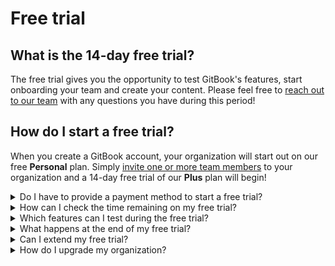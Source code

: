 # Free trial

## What is the 14-day free trial?

The free trial gives you the opportunity to test GitBook's features, start onboarding your team and create your content. Please feel free to [reach out to our team](../../troubleshooting/support.md) with any questions you have during this period!

## How do I start a free trial?

When you create a GitBook account, your organization will start out on our free **Personal** plan. Simply [invite one or more team members](../../tour/member-management/) to your organization and a 14-day free trial of our **Plus** plan will begin!

<details>

<summary>Do I have to provide a payment method to start a free trial?</summary>

No! We do not ask for any payment information during your free trial. If you decide to upgrade after your trial, we will ask for a payment method at that point.

</details>

<details>

<summary>How can I check the time remaining on my free trial?</summary>

Click on the settings ![](../../.gitbook/assets/settings.png) icon, which is located at the bottom of the sidebar, then click on **\[Organization Name] Settings**. This will take you to the general tab of that organization's settings page. From there, click on the **Plans** tab. You will see a banner on the Plans page that tells you how many days remain on your free trial.

</details>

<details>

<summary>Which features can I test during the free trial?</summary>

You can test all of the features of the **Plus** plan. Please take a look at [our pricing page](https://www.gitbook.com/pricing) to compare all of the features of our plans.

</details>

<details>

<summary>What happens at the end of my free trial?</summary>

After the trial, the Plus plan will be cancelled and the organization will be downgraded to our free Personal plan. This means that all Plus features will be disabled, as will any additional users that you have invited to the organization. An upgrade will be required if you would like to restore those additional features or users.

</details>

<details>

<summary>Can I extend my free trial?</summary>

If you have a **large organization** and you are interested in the **Pro** or **Enterprise** plan, we'd love to offer you some more time to onboard your team! 😊 Please get in touch via [sales@gitbook.com](mailto:sales@gitbook.com) and we'll go through some requirements.

</details>

<details>

<summary>How do I upgrade my organization?</summary>

You can upgrade at any time during your free trial, or after the trial ends. To do this, click on the settings ![](../../.gitbook/assets/settings.png) icon, which is located at the bottom of the sidebar, then click on **\[Organization Name] Settings**. This will take you to the general tab of that organization's settings page. From there, click on the **Plans** tab. At the top, use the **toggle** to view either yearly or monthly pricing, click the **Upgrade** button under your chosen plan, and follow the prompts to complete the upgrade.

</details>

